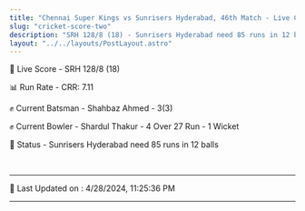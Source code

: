 ```yaml
---
title: "Chennai Super Kings vs Sunrisers Hyderabad, 46th Match - Live Cricket Score"
slug: "cricket-score-two"
description: "SRH 128/8 (18) - Sunrisers Hyderabad need 85 runs in 12 balls."
layout: "../../layouts/PostLayout.astro"
---
```


🔴 Live Score - SRH 128/8 (18)  

📊 Run Rate - CRR: 7.11  

✊ Current Batsman - Shahbaz Ahmed - 3(3)  

✊ Current Bowler - Shardul Thakur - 4 Over 27 Run - 1 Wicket  

📑 Status - Sunrisers Hyderabad need 85 runs in 12 balls

<br />

***

📝 Last Updated on : 4/28/2024, 11:25:36 PM

***


